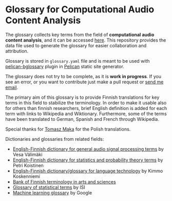 # Glossary for Computational Audio Content Analysis

The glossary collects key terms from the field of **computational audio content analysis**, and it can be accessed [here](http://www.cs.tut.fi/~heittolt/glossary).
This repository provides the data file used to generate the glossary for easier collaboration and attribution.  

Glossary is stored in `glossary.yaml` file and is meant to be used with [pelican-bglossary](https://github.com/toni-heittola/pelican-bglossary) plugin in [Pelican](https://blog.getpelican.com/) static site generator. 

The glossary does not try to be complete, as it is **work in progress**. If you see an error, or you want to contribute just make a pull request or [send me email](mailto:toni.heittola@tuni.fi).

The primary aim of this glossary is to provide Finnish translations for key terms in this field to stabilize the terminology. In order to make it usable also for others than finnish researchers, brief English definition is added for each term with links to Wikipedia and Wiktionary. Furthermore, some of the terms have been translated to German, Spanish and French through Wikipedia.

Special thanks for [Tomasz Mąka](http://quefrency.org/tmaka/index.html) for the Polish translations.

Dictionaries and glossaries from related fields:

- [English-Finnish dictionary for general audio signal processing terms](http://users.spa.aalto.fi/vpv/ask-sanasto.htm) by Vesa Välimäki
- [English-Finnish dictionary for statistics and probability theory terms](http://www.math.helsinki.fi/petrin/sanasto/tilastosanasto.html) by Petri Koistinen
- [English-Finnish dictionary/glossary for language technology](http://www.ling.helsinki.fi/kit/2004s/terms-en.shtml) by Kimmo Koskenniemi
- [Bank of Finnish terminology in arts and sciences](http://tieteentermipankki.fi/wiki/Termipankki:Etusivu/en)
- [Glossary of statistical terms](http://isi.cbs.nl/glossary/index.htm) by ISI
- [Machine learning glossary](https://developers.google.com/machine-learning/glossary/) by Google
